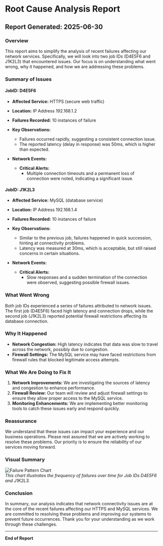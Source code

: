 # Root Cause Analysis Report

## Report Generated: 2025-06-30

### Overview
This report aims to simplify the analysis of recent failures affecting our network services. Specifically, we will look into two job IDs (D4E5F6 and J1K2L3) that encountered issues. Our focus is on understanding what went wrong, why it happened, and how we are addressing these problems.

### Summary of Issues

#### JobID: D4E5F6
- **Affected Service:** HTTPS (secure web traffic)
- **Location:** IP Address 192.168.1.2
- **Failures Recorded:** 10 instances of failure
- **Key Observations:**
  - Failures occurred rapidly, suggesting a consistent connection issue.
  - The reported latency (delay in response) was 50ms, which is higher than expected.

- **Network Events:**
  - **Critical Alerts:**
    - Multiple connection timeouts and a permanent loss of connection were noted, indicating a significant issue.

#### JobID: J1K2L3
- **Affected Service:** MySQL (database service)
- **Location:** IP Address 192.168.1.4
- **Failures Recorded:** 10 instances of failure
- **Key Observations:**
  - Similar to the previous job, failures happened in quick succession, hinting at connectivity problems.
  - Latency was measured at 30ms, which is acceptable, but still raised concerns in certain situations.

- **Network Events:**
  - **Critical Alerts:**
    - Slow responses and a sudden termination of the connection were observed, suggesting possible firewall issues.

### What Went Wrong
Both job IDs experienced a series of failures attributed to network issues. The first job (D4E5F6) faced high latency and connection drops, while the second job (J1K2L3) reported potential firewall restrictions affecting its database connection.

### Why It Happened
- **Network Congestion:** High latency indicates that data was slow to travel across the network, possibly due to congestion.
- **Firewall Settings:** The MySQL service may have faced restrictions from firewall rules that blocked legitimate access attempts.

### What We Are Doing to Fix It
1. **Network Improvements:** We are investigating the sources of latency and congestion to enhance performance.
2. **Firewall Review:** Our team will review and adjust firewall settings to ensure they allow proper access to the MySQL service.
3. **Monitoring Enhancements:** We are implementing better monitoring tools to catch these issues early and respond quickly.

### Reassurance
We understand that these issues can impact your experience and our business operations. Please rest assured that we are actively working to resolve these problems. Our priority is to ensure the reliability of our services moving forward.

### Visual Summary
![Failure Pattern Chart](https://example.com/chart.png)  
*This chart illustrates the frequency of failures over time for Job IDs D4E5F6 and J1K2L3.*

### Conclusion
In summary, our analysis indicates that network connectivity issues are at the core of the recent failures affecting our HTTPS and MySQL services. We are committed to resolving these problems and improving our systems to prevent future occurrences. Thank you for your understanding as we work through these challenges.

--- 

**End of Report**